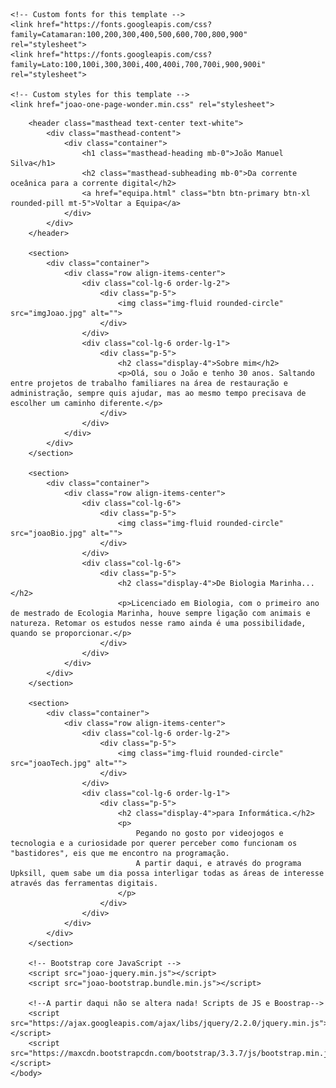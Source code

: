 <html lang="pt-pt">
<head>
    <meta charset="utf-8">
    <meta name="viewport" content="width=device-width, initial-scale=1, shrink-to-fit=no">
    <!--<link rel="stylesheet" href="https://maxcdn.bootstrapcdn.com/bootstrap/3.3.7/css/bootstrap.min.css">
    <link rel="stylesheet" type="text/css" href="estilos.css">
    <link rel="icon" href="extras/LogoIcoBola.ico">-->
    <title>Página Pessoal - João Silva</title>
    <!-- Bootstrap core CSS -->
    <link href="joao-bootstrap.min.css" rel="stylesheet">

    <!-- Custom fonts for this template -->
    <link href="https://fonts.googleapis.com/css?family=Catamaran:100,200,300,400,500,600,700,800,900" rel="stylesheet">
    <link href="https://fonts.googleapis.com/css?family=Lato:100,100i,300,300i,400,400i,700,700i,900,900i" rel="stylesheet">

    <!-- Custom styles for this template -->
    <link href="joao-one-page-wonder.min.css" rel="stylesheet">
</head>
    <body>


        <header class="masthead text-center text-white">
            <div class="masthead-content">
                <div class="container">
                    <h1 class="masthead-heading mb-0">João Manuel Silva</h1>
                    <h2 class="masthead-subheading mb-0">Da corrente oceânica para a corrente digital</h2>
                    <a href="equipa.html" class="btn btn-primary btn-xl rounded-pill mt-5">Voltar a Equipa</a>
                </div>
            </div>
        </header>

        <section>
            <div class="container">
                <div class="row align-items-center">
                    <div class="col-lg-6 order-lg-2">
                        <div class="p-5">
                            <img class="img-fluid rounded-circle" src="imgJoao.jpg" alt="">
                        </div>
                    </div>
                    <div class="col-lg-6 order-lg-1">
                        <div class="p-5">
                            <h2 class="display-4">Sobre mim</h2>
                            <p>Olá, sou o João e tenho 30 anos. Saltando entre projetos de trabalho familiares na área de restauração e administração, sempre quis ajudar, mas ao mesmo tempo precisava de escolher um caminho diferente.</p>
                        </div>
                    </div>
                </div>
            </div>
        </section>

        <section>
            <div class="container">
                <div class="row align-items-center">
                    <div class="col-lg-6">
                        <div class="p-5">
                            <img class="img-fluid rounded-circle" src="joaoBio.jpg" alt="">
                        </div>
                    </div>
                    <div class="col-lg-6">
                        <div class="p-5">
                            <h2 class="display-4">De Biologia Marinha...</h2>
                            <p>Licenciado em Biologia, com o primeiro ano de mestrado de Ecologia Marinha, houve sempre ligação com animais e natureza. Retomar os estudos nesse ramo ainda é uma possibilidade, quando se proporcionar.</p>
                        </div>
                    </div>
                </div>
            </div>
        </section>

        <section>
            <div class="container">
                <div class="row align-items-center">
                    <div class="col-lg-6 order-lg-2">
                        <div class="p-5">
                            <img class="img-fluid rounded-circle" src="joaoTech.jpg" alt="">
                        </div>
                    </div>
                    <div class="col-lg-6 order-lg-1">
                        <div class="p-5">
                            <h2 class="display-4">para Informática.</h2>
                            <p>
                                Pegando no gosto por videojogos e tecnologia e a curiosidade por querer perceber como funcionam os "bastidores", eis que me encontro na programação.
                                A partir daqui, e através do programa Upksill, quem sabe um dia possa interligar todas as áreas de interesse através das ferramentas digitais.
                            </p>
                        </div>
                    </div>
                </div>
            </div>
        </section>

        <!-- Bootstrap core JavaScript -->
        <script src="joao-jquery.min.js"></script>
        <script src="joao-bootstrap.bundle.min.js"></script>

        <!--A partir daqui não se altera nada! Scripts de JS e Boostrap-->
        <script src="https://ajax.googleapis.com/ajax/libs/jquery/2.2.0/jquery.min.js"></script>
        <script src="https://maxcdn.bootstrapcdn.com/bootstrap/3.3.7/js/bootstrap.min.js"></script>
    </body>
</html>
